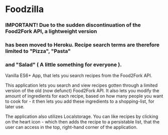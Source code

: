 # Foodzilla

### IMPORTANT! Due to the sudden discontinuation of the Food2Fork API, a lightweight version
### has been moved to Heroku. Recipe search terms are therefore limited to "Pizza", "Pasta"
### and "Salad" ( A little something for everyone ).

Vanilla ES6+ App, that lets you search recipes from the Food2Fork API.

This application lets you search and view recipes gotten through a limited version of the old (now defunct)
Food2Fork API. It also lets you modify the amount of ingredients for each recipe, based on how many people
you want to cook for - it then lets you add these ingredients to a shopping-list, for later use.

The application also utilizes Localstorage. You can like recipes by clicking on the heart icon - which
then adds the recipe to a persistable list, that the user can access in the top, right-hand corner
of the application.
